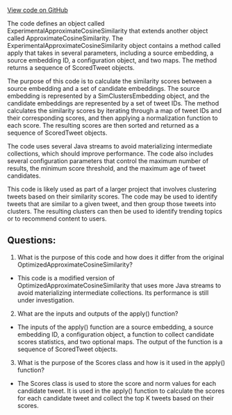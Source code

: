 [View code on GitHub](https://github.com/misbahsy/the-algorithm/simclusters-ann/server/src/main/scala/com/twitter/simclustersann/candidate_source/ExperimentalApproximateCosineSimilarity.scala)

The code defines an object called ExperimentalApproximateCosineSimilarity that extends another object called ApproximateCosineSimilarity. The ExperimentalApproximateCosineSimilarity object contains a method called apply that takes in several parameters, including a source embedding, a source embedding ID, a configuration object, and two maps. The method returns a sequence of ScoredTweet objects.

The purpose of this code is to calculate the similarity scores between a source embedding and a set of candidate embeddings. The source embedding is represented by a SimClustersEmbedding object, and the candidate embeddings are represented by a set of tweet IDs. The method calculates the similarity scores by iterating through a map of tweet IDs and their corresponding scores, and then applying a normalization function to each score. The resulting scores are then sorted and returned as a sequence of ScoredTweet objects.

The code uses several Java streams to avoid materializing intermediate collections, which should improve performance. The code also includes several configuration parameters that control the maximum number of results, the minimum score threshold, and the maximum age of tweet candidates.

This code is likely used as part of a larger project that involves clustering tweets based on their similarity scores. The code may be used to identify tweets that are similar to a given tweet, and then group those tweets into clusters. The resulting clusters can then be used to identify trending topics or to recommend content to users.
## Questions: 
 1. What is the purpose of this code and how does it differ from the original OptimizedApproximateCosineSimilarity?
- This code is a modified version of OptimizedApproximateCosineSimilarity that uses more Java streams to avoid materializing intermediate collections. Its performance is still under investigation.

2. What are the inputs and outputs of the apply() function?
- The inputs of the apply() function are a source embedding, a source embedding ID, a configuration object, a function to collect candidate scores statistics, and two optional maps. The output of the function is a sequence of ScoredTweet objects.

3. What is the purpose of the Scores class and how is it used in the apply() function?
- The Scores class is used to store the score and norm values for each candidate tweet. It is used in the apply() function to calculate the scores for each candidate tweet and collect the top K tweets based on their scores.